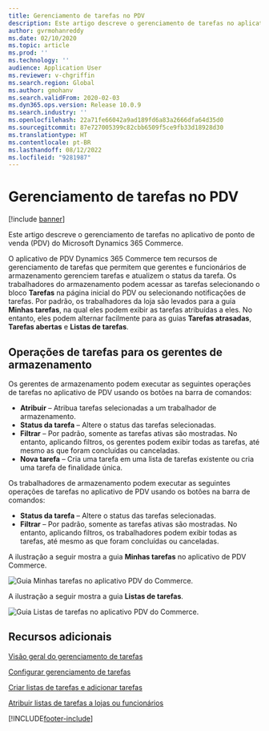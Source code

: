 ```yaml
---
title: Gerenciamento de tarefas no PDV
description: Este artigo descreve o gerenciamento de tarefas no aplicativo de ponto de venda (PDV) do Microsoft Dynamics 365 Commerce.
author: gvrmohanreddy
ms.date: 02/10/2020
ms.topic: article
ms.prod: ''
ms.technology: ''
audience: Application User
ms.reviewer: v-chgriffin
ms.search.region: Global
ms.author: gmohanv
ms.search.validFrom: 2020-02-03
ms.dyn365.ops.version: Release 10.0.9
ms.search.industry: ''
ms.openlocfilehash: 22a71fe66042a9ad189fd6a83a2666dfa64d35d0
ms.sourcegitcommit: 87e727005399c82cbb6509f5ce9fb33d18928d30
ms.translationtype: HT
ms.contentlocale: pt-BR
ms.lasthandoff: 08/12/2022
ms.locfileid: "9281987"
---
```

# <a name="task-management-in-pos"></a>Gerenciamento de tarefas no PDV

[!include [banner](includes/banner.md)]

Este artigo descreve o gerenciamento de tarefas no aplicativo de ponto de venda (PDV) do Microsoft Dynamics 365 Commerce.

O aplicativo de PDV Dynamics 365 Commerce tem recursos de gerenciamento de tarefas que permitem que gerentes e funcionários de armazenamento gerenciem tarefas e atualizem o status da tarefa. Os trabalhadores do armazenamento podem acessar as tarefas selecionando o bloco **Tarefas** na página inicial do PDV ou selecionando notificações de tarefas. Por padrão, os trabalhadores da loja são levados para a guia **Minhas tarefas**, na qual eles podem exibir as tarefas atribuídas a eles. No entanto, eles podem alternar facilmente para as guias **Tarefas atrasadas**, **Tarefas abertas** e **Listas de tarefas**.

## <a name="task-operations-for-store-managers"></a>Operações de tarefas para os gerentes de armazenamento

Os gerentes de armazenamento podem executar as seguintes operações de tarefas no aplicativo de PDV usando os botões na barra de comandos:

- **Atribuir** – Atribua tarefas selecionadas a um trabalhador de armazenamento.
- **Status da tarefa** – Altere o status das tarefas selecionadas.
- **Filtrar** – Por padrão, somente as tarefas ativas são mostradas. No entanto, aplicando filtros, os gerentes podem exibir todas as tarefas, até mesmo as que foram concluídas ou canceladas.
- **Nova tarefa** – Cria uma tarefa em uma lista de tarefas existente ou cria uma tarefa de finalidade única.

Os trabalhadores de armazenamento podem executar as seguintes operações de tarefas no aplicativo de PDV usando os botões na barra de comandos:

- **Status da tarefa** – Altere o status das tarefas selecionadas.
- **Filtrar** – Por padrão, somente as tarefas ativas são mostradas. No entanto, aplicando filtros, os trabalhadores podem exibir todas as tarefas, até mesmo as que foram concluídas ou canceladas.

A ilustração a seguir mostra a guia **Minhas tarefas** no aplicativo de PDV Commerce.

![Guia Minhas tarefas no aplicativo PDV do Commerce.](media/POS-task-management.png)

A ilustração a seguir mostra a guia **Listas de tarefas**.

![Guia Listas de tarefas no aplicativo PDV do Commerce.](media/POS-task-lists-management.png)

## <a name="additional-resources"></a>Recursos adicionais

[Visão geral do gerenciamento de tarefas](task-mgmt-overview.md)

[Configurar gerenciamento de tarefas](task-mgmt-configure.md)

[Criar listas de tarefas e adicionar tarefas](task-mgmt-create-lists.md)

[Atribuir listas de tarefas a lojas ou funcionários](task-mgmt-assign-lists.md)


[!INCLUDE[footer-include](../includes/footer-banner.md)]
